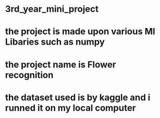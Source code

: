 # 3rd_year_mini_project
# the project is made upon various Ml Libaries such as numpy
# the project name is Flower recognition
# the dataset used is by kaggle and i runned it on my local computer
